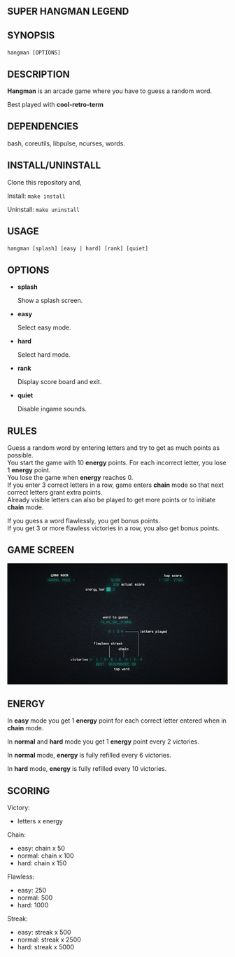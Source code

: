 ## SUPER HANGMAN LEGEND

## SYNOPSIS

`hangman [OPTIONS]`

## DESCRIPTION

**Hangman** is an arcade game where you have to guess a random word.

Best played with **cool-retro-term**

## DEPENDENCIES

bash, coreutils, libpulse, ncurses, words.

## INSTALL/UNINSTALL

Clone this repository and,

Install: `make install`

Uninstall: `make uninstall`

## USAGE

`hangman [splash] [easy | hard] [rank] [quiet] `<br>

## OPTIONS

  * **splash**

    Show a splash screen.

  * **easy**
    
    Select easy mode.

  * **hard**

    Select hard mode.

  * **rank**

    Display score board and exit.

  * **quiet**

    Disable ingame sounds.

## RULES

Guess a random word by entering letters and try to get as much points as possible.<br>
You start the game with 10 **energy** points. For each incorrect letter, you lose 1 **energy** point.<br>
You lose the game when **energy** reaches 0.<br>
If you enter 3 correct letters in a row, game enters **chain** mode so that next correct letters grant extra points.<br>
Already visible letters can also be played to get more points or to initiate **chain** mode.<br>

If you guess a word flawlessly, you get bonus points.<br>
If you get 3 or more flawless victories in a row, you also get bonus points.

## GAME SCREEN

![screenshot](img/screenshot.png)

## ENERGY

In **easy** mode you get 1 **energy** point for each correct letter entered when in **chain** mode.

In **normal** and **hard** mode you get 1 **energy** point every 2 victories.

In **normal** mode, **energy** is fully refilled every 6 victories.

In **hard** mode, **energy** is fully refilled every 10 victories.

## SCORING

Victory:

  - letters x energy

Chain:

  - easy: chain x 50
  - normal: chain x 100
  - hard: chain x 150

Flawless:

  - easy: 250
  - normal: 500
  - hard: 1000

Streak:

  - easy: streak x 500
  - normal: streak x 2500
  - hard:  streak x 5000

